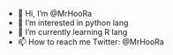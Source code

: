 - 👋 Hi, I’m @MrHooRa
- 👀 I’m interested in python lang
- 🌱 I’m currently learning R lang
- 📫 How to reach me Twitter: @MrHooRa

<!---
MrHooRa/MrHooRa is a ✨ special ✨ repository because its `README.md` (this file) appears on your GitHub profile.
You can click the Preview link to take a look at your changes.
--->
